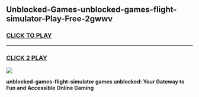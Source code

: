 
## Unblocked-Games-unblocked-games-flight-simulator-Play-Free-2gwwv
<h3>
<a href="https://premium76.site?title=unblocked-games-flight-simulator&ref=23A">CLICK TO PLAY</a></h3>
<hr>

<h3>
<a href="https://premium76.site?title=unblocked-games-flight-simulator&ref=23A">CLICK 2 PLAY</a>
  
</h3>

<a href="https://premium76.site?title=unblocked-games-flight-simulator&ref=23A"><img src="https://clearcache.store/games.png"></a>


**unblocked-games-flight-simulator games unblocked: Your Gateway to Fun and Accessible Online Gaming**
